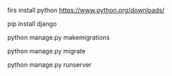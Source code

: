 firs install python https://www.python.org/downloads/

pip install django

python manage.py makemigrations

python manage.py migrate

python manage.py runserver
